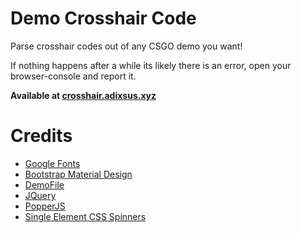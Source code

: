 # Demo Crosshair Code

Parse crosshair codes out of any CSGO demo you want!

If nothing happens after a while its likely there is an error, open your browser-console and report it.

**Available at [crosshair.adixsus.xyz](https://crosshair.adixsus.xyz/)**

# Credits

- [Google Fonts](https://fonts.google.com/)
- [Bootstrap Material Design](https://fezvrasta.github.io/bootstrap-material-design/)
- [DemoFile](https://saul.github.io/demofile/)
- [JQuery](https://jquery.com/)
- [PopperJS](https://popper.js.org/)
- [Single Element CSS Spinners](https://projects.lukehaas.me/css-loaders/)
